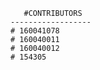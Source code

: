        #CONTRIBUTORS
    ------------------
    # 160041078
    # 160040011
    # 160040012
    # 154305
